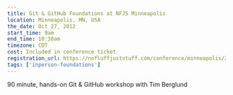 ```yaml
---
title: Git & GitHub Foundations at NFJS Minneapolis
location: Minneapolis, MN, USA
the_date: Oct 27, 2012
start_time: 9am
end_time: 10:30am
timezone: CDT
cost: Included in conference ticket
registration_url: https://nofluffjuststuff.com/conference/minneapolis/2012/10/session?id=27736
tags: ['inperson-foundations']
---
```


90 minute, hands-on Git & GitHub workshop with Tim Berglund
